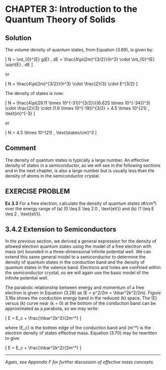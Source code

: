 # CHAPTER 3: Introduction to the Quantum Theory of Solids

## Solution

The volume density of quantum states, from Equation (3.69), is given by:

\[
N = \int_{0}^{E} g(E) \, dE = \frac{4\pi(2m)^{3/2}}{h^3} \cdot \int_{0}^{E} \sqrt{E} \, dE
\]

or

\[
N = \frac{4\pi(2m)^{3/2}}{h^3} \cdot \frac{2}{3} \cdot E^{3/2}
\]

The density of states is now:

\[
N = \frac{4\pi(29.11 \times 10^{-31})^{3/2}}{(6.625 \times 10^{-34})^3} \cdot \frac{2}{3} \cdot (1.6 \times 10^{-19})^{3/2} = 4.5 \times 10^{21} \, \text{m}^{-3}
\]

or

\[
N = 4.5 \times 10^{21} \, \text{states/cm}^3
\]

## Comment

The density of quantum states is typically a large number. An effective density of states in a semiconductor, as we will see in the following sections and in the next chapter, is also a large number but is usually less than the density of atoms in the semiconductor crystal.

## EXERCISE PROBLEM

**Ex 3.3** For a free electron, calculate the density of quantum states (#/cm³) over the energy range of (a) \(0 \leq E \leq 2.0 \, \text{eV}\) and (b) \(1 \leq E \leq 2 \, \text{eV}\).

## 3.4.2 Extension to Semiconductors

In the previous section, we derived a general expression for the density of allowed electron quantum states using the model of a free electron with mass \(m\) bounded in a three-dimensional infinite potential well. We can extend this same general model to a semiconductor to determine the density of quantum states in the conduction band and the density of quantum states in the valence band. Electrons and holes are confined within the semiconductor crystal, so we will again use the basic model of the infinite potential well.

The parabolic relationship between energy and momentum of a free electron is given in Equation (3.28) as \(E = p^2/2m = \hbar^2k^2/2m\). Figure 3.16a shows the conduction energy band in the reduced \(k\) space. The \(E\) versus \(k\) curve near \(k = 0\) at the bottom of the conduction band can be approximated as a parabola, so we may write:

\[
E = E_c + \frac{\hbar^2k^2}{2m^*}
\]

where \(E_c\) is the bottom edge of the conduction band and \(m^*\) is the electron density of states effective mass. Equation (3.70) may be rewritten to give:

\[
E = E_c + \frac{\hbar^2k^2}{2m^*}
\]

----

*Again, see Appendix F for further discussion of effective mass concepts.*